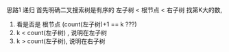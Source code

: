
思路1
递归
首先明确二叉搜索树是有序的
左子树 < 根节点 < 右子树
找第K大的数,
1. 看是否是 根节点 (count(左子树)+1 == k ???)
2. k < count(左子树) , 说明在左子树
3. k > count(左子树), 说明在右子树

